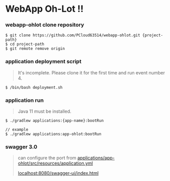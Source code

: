 # WebApp Oh-Lot !!

### webapp-ohlot clone repository
```shell
$ git clone https://github.com/PCloud63514/webapp-ohlot.git {project-path}
$ cd project-path
$ git remote remove origin
```
### application deployment script
> It's incomplete. Please clone it for the first time and run event number 4.
```shell
$ /bin/bash deployment.sh
```
### application run
> Java 11 must be installed.
```shell
$ ./gradlew applications:{app-name}:bootRun

// example
$ ./gradlew applications:app-ohlot:bootRun
```

### swagger 3.0
> can configure the port from [applications/app-ohlot/src/resources/application.yml](https://github.com/PCloud63514/webapp-ohlot/blob/main/applications/app-ohlot/src/main/resources/application.yml)
>
> [localhost:8080/swagger-ui/index.html](http://localhost:8080/swagger-ui/index.html)
